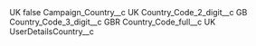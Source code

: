 <?xml version="1.0" encoding="UTF-8"?>
<CustomMetadata xmlns="http://soap.sforce.com/2006/04/metadata" xmlns:xsi="http://www.w3.org/2001/XMLSchema-instance" xmlns:xsd="http://www.w3.org/2001/XMLSchema">
    <label>UK</label>
    <protected>false</protected>
    <values>
        <field>Campaign_Country__c</field>
        <value xsi:type="xsd:string">UK</value>
    </values>
    <values>
        <field>Country_Code_2_digit__c</field>
        <value xsi:type="xsd:string">GB</value>
    </values>
    <values>
        <field>Country_Code_3_digit__c</field>
        <value xsi:type="xsd:string">GBR</value>
    </values>
    <values>
        <field>Country_Code_full__c</field>
        <value xsi:type="xsd:string">UK</value>
    </values>
    <values>
        <field>UserDetailsCountry__c</field>
        <value xsi:nil="true"/>
    </values>
</CustomMetadata>
